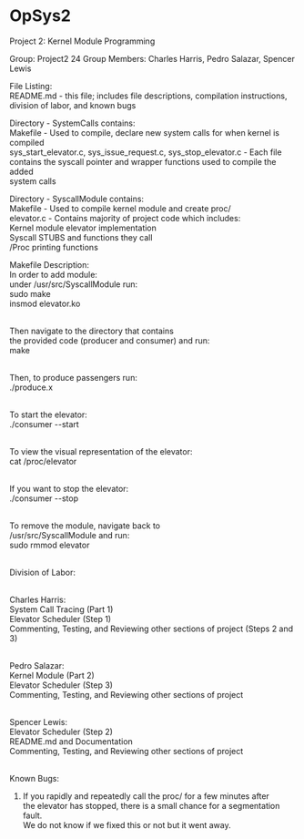 # OpSys2
Project 2: Kernel Module Programming

Group: Project2 24
Group Members: Charles Harris, Pedro Salazar, Spencer Lewis

File Listing:<br/>
README.md - this file; includes file descriptions, compilation instructions, division of labor, and known bugs<br/>

Directory - SystemCalls contains:<br/>
  Makefile - Used to compile, declare new system calls for when kernel is compiled<br/>
  sys_start_elevator.c, sys_issue_request.c, sys_stop_elevator.c - Each file<br/>
  contains the syscall pointer and wrapper functions used to compile the added<br/>
  system calls
  
Directory - SyscallModule contains:<br/>
  Makefile - Used to compile kernel module and create proc/<br/>
  elevator.c - Contains majority of project code which includes:<br/>
     Kernel module elevator implementation <br/>
     Syscall STUBS and functions they call <br/>
     /Proc printing functions <br/>
    
Makefile Description:<br/>
In order to add module:<br/>
under /usr/src/SyscallModule run:<br/>
  sudo make<br/>
  insmod elevator.ko<br/><br/>
  
Then navigate to the directory that contains<br/>
the provided code (producer and consumer) and run:<br/>
  make<br/><br/>
  
Then, to produce passengers run:<br/>
  ./produce.x<br/><br/>
  
To start the elevator:<br/>
  ./consumer --start<br/><br/>
  
To view the visual representation of the elevator:<br/>
  cat /proc/elevator<br/><br/>
  
If you want to stop the elevator:<br/>
  ./consumer --stop<br/><br/>
  
To remove the module, navigate back to<br/>
/usr/src/SyscallModule and run:<br/>
  sudo rmmod elevator<br/><br/>

Division of Labor:<br/><br/>

  Charles Harris:<br/>
  System Call Tracing (Part 1)<br/>
  Elevator Scheduler (Step 1)<br/>
  Commenting, Testing, and Reviewing other sections of project (Steps 2 and 3)<br/><br/>
  
  Pedro Salazar:<br/>
  Kernel Module (Part 2)<br/>
  Elevator Scheduler (Step 3)<br/>
  Commenting, Testing, and Reviewing other sections of project<br/><br/>
  
  Spencer Lewis:<br/>
  Elevator Scheduler (Step 2)<br/>
  README.md and Documentation<br/>
  Commenting, Testing, and Reviewing other sections of project<br/><br/>
  
Known Bugs:<br/>
  1) If you rapidly and repeatedly call the proc/ for a few minutes after<br/>
  the elevator has stopped, there is a small chance for a segmentation fault.<br/>
  We do not know if we fixed this or not but it went away.
